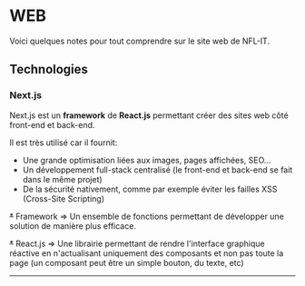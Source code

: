 # WEB
Voici quelques notes pour tout comprendre sur le site web de NFL-IT.

## Technologies
### Next.js
Next.js est un **framework** de **React.js** permettant créer des sites web côté front-end et back-end.

Il est très utilisé car il fournit:
- Une grande optimisation liées aux images, pages affichées, SEO...
- Un développement full-stack centralisé (le front-end et back-end se fait dans le même projet)
- De la sécurité nativement, comme par exemple éviter les failles XSS (Cross-Site Scripting)

~~*~~ Framework => Un ensemble de fonctions permettant de développer une solution de manière plus efficace.

~~*~~ React.js => Une librairie permettant de rendre l'interface graphique réactive en n'actualisant uniquement des composants et non pas toute la page (un composant peut être un simple bouton, du texte, etc)

***